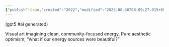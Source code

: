 ```yaml
---
{"publish":true,"created":"2022","modified":"2025-08-30T08:09:27.015+05:30","cssclasses":""}
---
```



(gpt5 #ai generated)

Visual art imagining clean, community-focused energy. Pure aesthetic optimism; “what if our energy sources were beautiful?”
